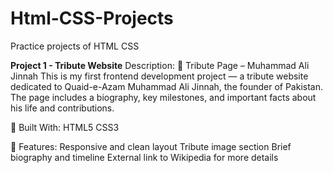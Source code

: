 # Html-CSS-Projects
Practice projects of HTML CSS


**Project 1 - Tribute Website**
Description: 📄 Tribute Page – Muhammad Ali Jinnah
This is my first frontend development project — a tribute website dedicated to Quaid-e-Azam Muhammad Ali Jinnah, the founder of Pakistan.
The page includes a biography, key milestones, and important facts about his life and contributions.

🔧 Built With:
HTML5
CSS3

📸 Features:
Responsive and clean layout
Tribute image section
Brief biography and timeline
External link to Wikipedia for more details
